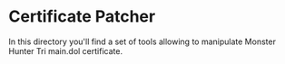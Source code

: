 # Certificate Patcher

In this directory you'll find a set of tools allowing to manipulate Monster Hunter Tri main.dol certificate.
